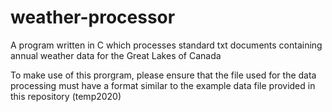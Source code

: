 # weather-processor
A program written in C which processes standard txt documents containing annual weather data for the Great Lakes of Canada

To make use of this prorgram, please ensure that the file used for the data processing must have a format similar to the example data file provided in this repository (temp2020)
